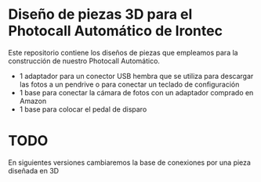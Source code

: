 # Diseño de piezas 3D para el Photocall Automático de Irontec
Este repositorio contiene los diseños de piezas que empleamos para la construcción de nuestro Photocall Automático. 

* 1 adaptador para un conector USB hembra que se utiliza para descargar las fotos a un pendrive o para conectar un teclado de configuración
* 1 base para conectar la cámara de fotos con un adaptador comprado en Amazon
* 1 base para colocar el pedal de disparo

# TODO
En siguientes versiones cambiaremos la base de conexiones por una pieza diseñada en 3D
